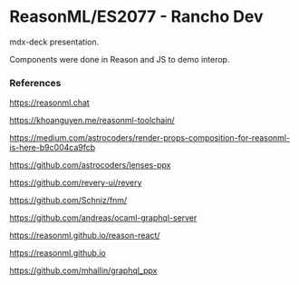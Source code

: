 # ReasonML/ES2077 - Rancho Dev

mdx-deck presentation.

Components were done in Reason and JS to demo interop.

### References

https://reasonml.chat

https://khoanguyen.me/reasonml-toolchain/

https://medium.com/astrocoders/render-props-composition-for-reasonml-is-here-b9c004ca9fcb

https://github.com/astrocoders/lenses-ppx

https://github.com/revery-ui/revery

https://github.com/Schniz/fnm/

https://github.com/andreas/ocaml-graphql-server

https://reasonml.github.io/reason-react/

https://reasonml.github.io

https://github.com/mhallin/graphql_ppx
